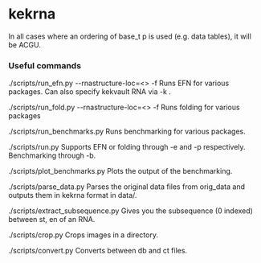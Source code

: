 # kekrna

In all cases where an ordering of base_t p is used (e.g. data tables), it will be ACGU.


### Useful commands

./scripts/run_efn.py --rnastructure-loc=<> -f <ct or db filename>
Runs EFN for various packages. Can also specify kekvault RNA via -k <kekvault name>.

./scripts/run_fold.py --rnastructure-loc=<> -f <ct or db filename>
Runs folding for various packages

./scripts/run_benchmarks.py
Runs benchmarking for various packages.

./scripts/run.py
Supports EFN or folding through -e and -p respectively. Benchmarking through -b.

./scripts/plot_benchmarks.py
Plots the output of the benchmarking.

./scripts/parse_data.py
Parses the original data files from orig_data and outputs them in kekrna format in data/.

./scripts/extract_subsequence.py
Gives you the subsequence (0 indexed) between st, en of an RNA.

./scripts/crop.py
Crops images in a directory.

./scripts/convert.py
Converts between db and ct files.
